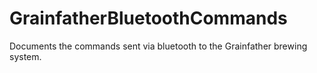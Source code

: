 # GrainfatherBluetoothCommands
Documents the commands sent via bluetooth to the Grainfather brewing system.
